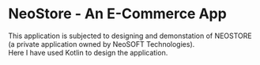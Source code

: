 # NeoStore - An E-Commerce App

This application is subjected to designing and demonstation of NEOSTORE (a private application owned by NeoSOFT Technologies). <br>
Here I have used Kotlin to design the application.
